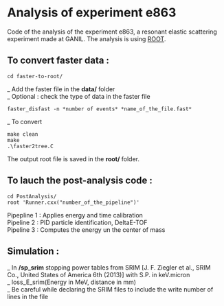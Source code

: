 # Analysis of experiment e863
Code of the analysis of the experiment e863, a resonant elastic scattering experiment made at GANIL. The analysis is using [ROOT](https://root.cern/).

## To convert faster data :
```
cd faster-to-root/
```
_ Add the faster file in the **data/** folder  
_ Optional : check the type of data in the faster file 
```
faster_disfast -n *number of events* *name_of_the_file.fast*
```
_ To convert 
```
make clean
make
.\faster2tree.C
```
The output root file is saved in the **root/** folder.

## To lauch the post-analysis code : 
```
cd PostAnalysis/
root 'Runner.cxx("number_of_the_pipeline")'
```
Pipepline 1 : Applies energy and time calibration  
Pipeline 2 :  PID particle identification, DeltaE-TOF  
Pipeline 3 : Computes the energy un the center of mass

## Simulation : 
_ In **/sp_srim** stopping power tables from SRIM [J. F. Ziegler et al., SRIM Co., United States of America 6th (2013)] with S.P. in keV.micron  
_ loss_E_srim(Energy in MeV, distance in mm)  
_ Be careful while declaring the SRIM files to include the write number of lines in the file   
